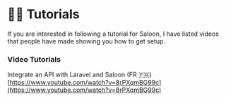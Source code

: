 # 🧑🏫 Tutorials

If you are interested in following a tutorial for Saloon,  I have listed videos that people have made showing you how to get setup.

### Video Tutorials

Integrate an API with Laravel and Saloon (FR 🇫🇷) [https://www.youtube.com/watch?v=8rPXqmBG99c](https://www.youtube.com/watch?v=8rPXqmBG99c)
